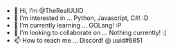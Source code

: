 - 👋 Hi, I’m @TheRealUUID
- 👀 I’m interested in ... Python, Javascript, C#! :D
- 🌱 I’m currently learning ... GOLang! :P
- 💞️ I’m looking to collaborate on ... Nothing currently! :(
- 📫 How to reach me ... Discord! @ uuid឵#6851

<!---
TheRealUUID/TheRealUUID is a ✨ special ✨ repository because its `README.md` (this file) appears on your GitHub profile.
You can click the Preview link to take a look at your changes.
--->
